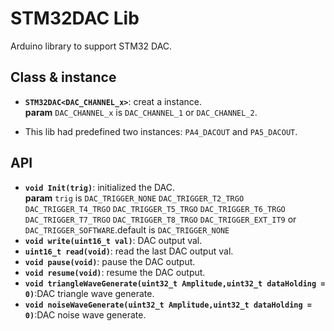 # STM32DAC Lib
  Arduino library to support STM32 DAC.

## Class & instance

* **`STM32DAC<DAC_CHANNEL_x>`**: creat a instance.<br>
 **param** `DAC_CHANNEL_x` is `DAC_CHANNEL_1` or `DAC_CHANNEL_2`.<br>

* This lib had predefined two instances: `PA4_DACOUT` and `PA5_DACOUT`.

## API

* **`void Init(trig)`**: initialized the DAC.<br>
  **param** `trig` is `DAC_TRIGGER_NONE` `DAC_TRIGGER_T2_TRGO` `DAC_TRIGGER_T4_TRGO` `DAC_TRIGGER_T5_TRGO` `DAC_TRIGGER_T6_TRGO` `DAC_TRIGGER_T7_TRGO` `DAC_TRIGGER_T8_TRGO` `DAC_TRIGGER_EXT_IT9` or  `DAC_TRIGGER_SOFTWARE`.default is `DAC_TRIGGER_NONE`
* **`void write(uint16_t val)`**: DAC output val.
* **`uint16_t read(void)`**: read the last DAC output val.
* **`void pause(void)`**: pause the DAC output.
* **`void resume(void)`**: resume the DAC output.
* **`void triangleWaveGenerate(uint32_t Amplitude,uint32_t dataHolding = 0)`**:DAC triangle wave generate.<br>
* **`void noiseWaveGenerate(uint32_t Amplitude,uint32_t dataHolding = 0)`**:DAC noise wave generate.<br>